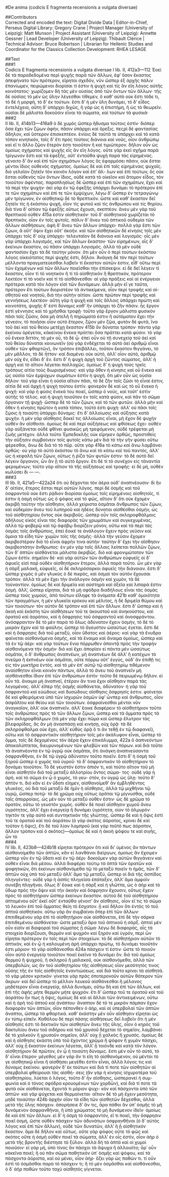 #De anima (codicis E fragmenta recensionis a vulgata diversae)  

##Contributors  
Corrected and encoded the text: Digital Divide Data | Editor-in-Chief, Perseus Digital Library: Gregory Crane | Project Manager (University of Leipzig): Matt Munson | Project Assistant (University of Leipzig): Annette Gessner | Lead Developer (University of Leipzig): Thibault Clérice | Technical Advisor: Bruce Robertson | Librarian for Hellenic Studies and Coordinator for the Classics Collection
                        Development: RHEA LESAGE  

##Text  
###1  
Codicis E fragmenta recensionis a vulgata diversae I lib. II, 412a3—112 Ἐοεὶ δὲ τὰ παραδεδομένα περὶ ψυχῆς παρὰ τῶν ἄλλων, ἐφʼ ὅσον ἕκαστος ἀπεφήνατο τῶν πρότερον, εἴρηται σχεδόν, νῦν ὥσπερ ἐξ ἀρχῆς πάλιν ἐπανίωμεν, πειρώμενοι διορίσαι τί ἐστιν ἡ ψυχὴ καὶ τίς ἂν εἴη λόγος αὐτῆς κοινότατος· χωρίζομεν δὴ τὰς μὲν οὐσίας ἀπὸ τῶν ὄντων τῶν ἄλλων· τῆς δὲ οὐσίας τὸ μὲν ὡς ὕλην λέγεσθαι τίθεμεν, ὅ καθʼ αὐτὸ οὐκ ἔστι τόδε τι, τὸ δὲ ἡ μορφή, τὸ δʼ ἐκ τούτων. ἔστι δʼ ἡ μὲν ὕλη δυνάμει, τὸ δʼ εἶδος ἐντελέχεια, αὕτη δʼ ὑπάρχει διχῶς, ἢ γὰρ ὡς ἡ ἐπιστήμη, ἢ ὡς τὸ θεωρεῖν. οὐσίαι δὲ μάλιστα δοκοῦσιν εἶναι τὰ σώματα, καὶ τούτων τὰ φυσικά·  
###2  
II lib. II, 414b13—416a9 ὁ δὲ χυμός ὥσπερ ἥδυσμα τούτοις ἐστίν· διόπερ ὅσα ἔχει τῶν ζῴων ἁφήν, πᾶσιν ὑπάρχει καὶ ὄρεξις. πεςρὶ δὲ φαντασίας ἄδηλον, καὶ ὕστερον ἐπισκεπτέον. ἐνίοις δὲ ταῦτά τε ὑπάρχει καὶ τὸ κατὰ τόπον κινητικόν, τοῖς δʼ ἔτι πρὸς τούτοις διάνοια καὶ νοῦς, οἷον ἀνθρώπῳ καὶ εἴ τι ἄλλο ζῷον ἕτερόν ἐστι τοιοῦτον ἢ καὶ τιμιώτερον. δῆλον οὖν ὡς ὁμοίως σχήματος καὶ ψυχῆς εἷς ἂν εἴη λόγος. οὔτε γὰρ ἐκεῖ σχῆμα παρὰ τρίγωνον ἔστι καὶ τὰ ἐφεξῆς, οὔτ᾿ ἐνταῦθα ψυχὴ παρὰ τὰς εἰρημένας. γένοιτο δʼ ἂν καὶ ἐπὶ τῶν σχημάτων λόγος ὃς ἐφαρμόσει πᾶσιν, οὐκ ἔσται μέντοι ἴδιος οὐθενὸς σχήματος. ὁμοίως δὲ καὶ ἐπὶ ταῖς εἰρημέναις ψυχαῖς. διὸ γελοῖον ζητεῖν τὸν κοινὸν λόγον καὶ ἐπʼ ἄλ- λων καὶ ἐπὶ τούτων, ὃς οὐκ ἔσται οὐθενὸς τῶν ὄντων ἴδιος, οὐδὲ κατὰ τὸ οἰκεῖον καὶ ἄτομον εἶδος, τὸν τοιοῦτον ἀφέντας. παραπλησίως δὲ ὥσπερ καὶ ἐπὶ τῶν σχημάτων, ἔχει καὶ τὰ περὶ τὴν ψυχήν· ἀεὶ γὰρ ἐν τῷ ἐφεξῆς ὑπάρχει δυνάμει τὸ πρότερον ἐπί τε τῶν σχημάτων καὶ ἐπὶ τε τῶν ἐμψύχων, λέγω δʼ ὥσπερ ἐν τετραγώνῳ μὲν τρίγωνον, ἐν αἰσθητικῷ δὲ τὸ θρεπτικόν. ὥστε καὶ καθʼ ἕκαστον δεῖ ζητεῖν τίς ἡ ἑκάστου ψυχή, οἷον τίς φυτοῦ καὶ τίς ἀνθρώπου καὶ τίς θηρίου. διὰ τίνα δʼ αἰτίαν τῷ ἐφεξῆς οὕτως ἔχουσι, σκεπτέον. ἄνευ μὲν γὰρ τοῦ θρεπτικοῦ οὐθέν 415a ἐστιν αἰσθητικόν· τοῦ δʼ αἰσθητικοῦ χωρίζεται τὸ θρεπτικόν, οἷον ἐν τοῖς φυτοῖς. πάλιν δʼ ἄνευ τοῦ ἁπτικοῦ οὐδεμία τῶν ἄλλων αἰσθήσεων, ἁφὴ δʼ ἄνευ τῶν ἄλλων ὑπάρχει· πολλὰ γὰρ ἔστι τῶν ζῴων, ἃ οὔτʼ ὄψιν ἔχει οὔτʼ ἀκοήν. καὶ τῶν αἰσθητικῶν δὲ κίνησις τοῖς μὲν ὑπάρχει τοῖς δʼ οὐχ ὑπάρχει· τελευταῖον δὲ διάνοια καὶ λογισμός· οἶς μὲν γὰρ ὑπάρχει λογισμός, καὶ τῶν ἄλλων ἕκαστον· τῶν εἰρημένων, οἷς δʼ ἐκείνων ἕκαστον, οὐ πᾶσιν ὑπάρχει λογισμός. ἀλλὰ τὰ μὲν οὐδὲ φαντασίαν ἔχει τὰ δὲ ταύτην μόνον. ὅτι μὲν οὖν ὁ περὶ τούτων ἑκάστου λόγος οἰκειότατος περὶ ψυχῆς ἐστι, δῆλον. Ἀνάγκη δὲ τὸν περὶ τούτων μέλλοντα πραγματεύεσθαι λαβεῖν τί ἕκαστον αὐτῶν ἐστιν, εἶθ᾿ οὕτω περὶ τῶν ἐχομένων καὶ τῶν ἄλλων ποιεῖσθαι τὴν ἐπίσκεψιν. εἰ δὲ δεῖ λέγειν τί ἕκαστον, οἷον τί τὸ νοητικὸν ἢ τί τὸ αἰσθητικὸν ἢ θρεπτικόν, πρότερον λεκτέον τί τὸ νοεῖν καὶ τί τὸ αἰσθάνεσθαι· αἱ γὰρ πράξεις καὶ αἱ ἐνέργειαι πρότεραι κατὰ τὸν λόγον εἰσὶ τῶν δυνάμεων. ἀλλὰ μὴν εἴ γε ταῦτα, πρότερον ἔτι τούτων διοριστέον τὰ ἀντικείμενα, οἷον περὶ τροφῆς καὶ αἰ- σθητοῦ καὶ νοητοῦ, διὰ τὴν αὐτὴν αἰτίαν. ὥστε πρῶτον περὶ τροφῆς καὶ γεννήσεως λεκτέον· αὕτη γὰρ ἡ ψυχὴ καὶ τοῖς ἄλλοις ὑπάρχει πρώτη καὶ κοινοτάτη, ψυχῆς δʼ ἐστὶ δύναμις καθʼ ἣν ὑπάρχει τὸ ζῆν πᾶσιν. ἧς ἔργον ἐστὶ γέννησις καὶ τὸ χρῆσθαι τροφῇ· τοῦτο γὰρ ἔργον μάλιστα φυσικὸν πᾶσι τοῖς ζῶσιν, ὅσα μὴ ἀτελῆ ἢ πηρώματά ἐστιν ἢ αὐτόματον ἔχει τὴν γένεσιν, τὸ ποιῆσαι οἶον αὐτὸ ἕτερον, ζῷον μὲν ζῷα, φυτὸν δὲ φυτά, ἵνα τοῦ ἀεὶ καὶ τοῦ θείου μετέχῃ ἕκαστον 415b ὃν δύναται τρόπον· πάντα γὰρ ἐκείνου ὀρέγεται, κἀκείνου ἕνεκα πράττει ὅσα πράττει κατὰ φύσιν. τὸ γὰρ οὗ ἕνεκα διττόν, τὸ μὲν οὗ, τὸ δὲ ᾧ· ἐπεὶ οὖν οὐ τῇ συνεχείᾳ τοῦ ἀεὶ καὶ τοῦ θείου δύναται κοινωνεῖν (οὐ γὰρ ἐνδέχεται τὸ αὐτὸ ἀεὶ ἀριθμῷ εἶναι οὐθὲν τῶν φθαρτῶν), ὃν τρόπον ἐπιβάλλει, τοῦτον ἕκαστον θιγγάνει, τὸ μὲν μᾶλλον, τὸ δὲ ἧττον· καὶ διαμένει οὐκ αὐτό, ἀλλʼ οἷον αὐτό, ἀριθμῷ μὲν οὐχ ἕν, εἴδει δʼ ἕν. ἔστι δʼ ἡ ψυχὴ ἀρχὴ τοῦ ζῶντος σώματος, ἀλλʼ ἡ ἀρχὴ καὶ τὸ αἴτιον λέγεται πολλαχῶς. ὁμοίως δʼ ἡ ψυχὴ τούς τρεῖς τρόπους αἰτία τοὺς διωρισμένους· καὶ γὰρ ὅθεν ἡ κίνησις καὶ οὗ ἕνεκα καὶ ὡς οὐσία τῶν ἐμψύχων σωμάτων ἐστὶν ἡ ψυχή. ὅτι μὲν οὖν ὡς οὐσία δῆλον· τοῦ γὰρ εἶναι ἡ οὐσία αἴτιον πᾶσι, τὸ δὲ ζῆν τοῖς ζῶσι τὸ εἶναί ἐστιν, αἰτία δὲ καὶ ἀρχὴ ἡ ψυχὴ τούτου ἐστίν. φανερὸν δὲ καὶ ὡς τὸ οὗ ἕνεκα ἡ ψνχή· καὶ γάρ ἡ φύσις ἕνεκά του ποιεῖ, ὥσπερ ὁ νοῦς, καὶ τοῦτʼ ἐστὶν αὐτῆς τὸ τέλος. καὶ ἡ ψυχὴ τοιοῦτον ἐν τοῖς κατὰ φύσιν, καὶ πᾶν τό σῶμα ὄργανον τῇ ψυχῇ· ὥσπερ δὲ τὸ τῶν ζῴων, καὶ τὸ τῶν φυτῶν. ἀλλὰ μὴν καὶ ὅθεν ἡ κίνησις πρῶτον ἡ κατὰ τόπον, τοῦτό ἐστι ψυχή· ἀλλʼ οὐ πᾶσι τοῖς ζῴοις ἡ τοιαύτη ὑπάρχει δύναμις· ἔτι δʼ ἀλλοίωσις καὶ αὔξησις κατὰ ψυχήν. ἡ μὲν γὰρ αἴσθησις δοκεῖ τις ἀλλοίωσις εἶναι, μὴ ἔχον δὲ ψυχὴν οὐθὲν ἂν αἴσθοιτο. ὁμοίως δὲ καὶ περὶ αὐξήσεως καὶ φθίσεως ἔχει· οὐθὲν γὰρ αὐξάνεται οὐδὲ φθίνει φυσικῶς μὴ τρεφόμενον, οὐδὲ τρέφεται μὴ ζωῆς μετέχον. ἀλλὰ τοῦτο Ἐμπεδοκλῆς οὐκ εἴρηκεν ἀρθῶς, προστιθεὶς τὴν αὔξησιν συμβαίνειν τοῖς φυτοῖς κάτω μὲν διὰ τὸ τὴν γῆν φύσει οὕτω φέρεσθαι, ἄνω δὲ διὰ τὸ τὸ πῦρ. οὔτε γὰρ 416a τὸ κάτω καὶ ἄνω λαμβάνει ὀρθῶς· οὐ γὰρ τὸ αὐτὸ ἑκάστου τὸ ἄνω καὶ τὸ κάτω καὶ τοῦ παντός, ἀλλʼ ὡς ἡ κεφαλὴ τῶν ζῴων, οὕτως ἡ ῥίζα τῶν φυτῶν ἐστιν· τὸ δὲ αὐτὸ δεῖ λέγειν ὅργανον, ὧν ἂν ᾗ τὸ αὐτὸ ἔργον. ἔτι δὲ τί τὸ συνέχον εἰς τἀναντία φερομένων; τοῦτο γὰρ αἴτιον τὸ τῆς αὐξήσεως καὶ τροφῆς· εἰ δὲ μή, οὐθὲν κωλύσει δι — —.  
###3  
III lib. II, 421a5—422a24 ὅτι οὐ δέχονται τὸν ἀέρα οὐδʼ ἀναπνέουσιν· δἰ ἣν δʼ αἰτίαν, ἕτερος ἔσται περὶ αὐτῶν λόγος. περὶ δὲ ὀσμῆς καὶ τοῦ ὀσφραντοῦ οὐκ ἔστι ῥᾴδιον διορίσαι ὁμοίως τοῖς εἰρημένοις αἰσθητοῖς, τί ἐστιν ἡ ὀσμὴ οὕτως ὡς ὁ ψόφος καὶ τὸ φῶς, αἴτιον δʼ ὅτι οὐκ ἔχομεν ἀκριβῆ ταύτην τὴν αἴσθησιν, ἀλλὰ χείριστα ὀσμᾶται ἄνθρωπος τῶν ζῴων, καὶ οὐδεμίαν ἄνευ τοῦ λυπηροῦ καὶ ἡδέος δύναται αἰσθέσθαι ὀσμήν, ὡς τοῦ αἰσθητηρίου ὄντος οὐκ ἀκριβοῦς. ὥσπερ οὖν τοῖς σκληροφθάλμοις ἀδήλους εἰκός εἶναι τὰς διαφορὰς τῶν χρωμάτων καὶ συγκεχυμένας, ἀλλὰ τῷ φοβερῷ καὶ τῷ ἀφόβῳ διορίζειν μόνον, οὕτω καὶ τὰ περὶ τὰς ὀσμὰς τοῖς ἀνθρώποις, ἐπεὶ ἔοικέ τε ἀνάλογον ἔχειν πρὸς γεῦσιν καὶ ὅμοια τὰ εἴδη τῶν· χυμῶν τοῖς τῆς ὀσμῆς· ἀλλὰ τὴν γεῦσιν ἔχομεν ἀκριβεστέραν διὰ τὸ εἶναι ἁφρήν τινα αὐτήν· ταύτην δʼ ἔχει τὴν αἴσθησιν ἀκριβεστάτην ἄνθρωπος· ἐν μὲν γὰρ ταῖς ἄλλαις λείπεται πολλῶν ζῴων, τῶν δʼ ἁπτῶν αἰσθάνεται μάλιστα ἀκριβῶς. διὸ καὶ φρονιμώτατον τῶν ζῴων ἐστίν. σημεῖον δέ· καὶ γὰρ αὐτῶν τῶν ἀνθρώπων εὐφυεῖς οἱ δʼ ἀφυεῖς εἰσὶ παῤ οὐδὲν αἰσθητήριον ἕτερον, ἀλλὰ παρὰ τοῦτο. ὧν μὲν γὰρ ἡ σὰρξ μαλακή, εὐφυεῖς, οἱ δὲ σκληρόσαρκοι ἀφυεῖς τὴν διάνοιαν. ἔστι δʼ ὥσπερ χνμὸς ὁ μὲν γλυκὺς ὁ δὲ πικρός, καὶ ὀσμαὶ τὸν αὐτὸν ἔχουσαι τρόπον. ἀλλὰ τὰ μὲν ἔχει τὴν ἀνάλογον ὀσμὴν καὶ χυμόν, τὰ δὲ τοὐναντίον. ὁμοίως δὲ καὶ δριμεῖα καὶ αὐστηρὰ καὶ ὀξεῖα καὶ λιπαρὰ ἔστιν ὀσμή. ἄλλʼ, ὥσπερ εἴρηται, διὰ τὸ μὴ σφόδρα διαδήλους εἶναι τὰς ὀσμὰς ὥσπερ τοὺς χυμούς, ἀπὸ τούτων εἴληφε τὰ ὀνόματα 421b καθʼ ὁμοιότητα τῶν πραγμάτων, ἡ μὲν γλυκεῖα κρόκου καὶ μέλιτος, ἡ δὲ δριμεῖα θύμου καὶ τῶν τοιούτων· τὸν αὐτὸν δὲ τρόπον καὶ ἐπὶ τῶν ἄλλων. ἔστι δʼ ὥσπερ καὶ ἡ ἀκοὴ καὶ ἑκάστη τῶν αἰσθήσεων τοῦ τε ἀκουστοῦ καὶ ἀνηκούστου, καὶ ὁρατοῦ καὶ ἀοράτου, καὶ ἡ ὄσφρησις τοῦ ὀσφραντοῦ καὶ ἀνοσφράντου. ἀνόσφραντον δὲ τὸ μὲν παρὰ τὸ ὅλως ἀδύνατον ἔχειν ὀσμήν, τὸ δὲ τὸ μικρὰν ἔχον καὶ τὸ φαύλην, ὥσπερ τό ἄγευστον ὡσαύτως έγεται. ἔστι δὲ καὶ ἡ ὄσφρησις διὰ τοῦ μεταξύ, οἷον ὕδατος καὶ ἀέρος· καὶ γὰρ τὰ ἔνυδρα φαίνεται αἰσθανόμενα ὀσμῆς, καὶ τὰ ἔναιμα καὶ ἄναιμα ὁμοίως, ὥσπερ καὶ τὰ ἐν τῷ ἀέρι· καὶ γὰρ τούτων ἔνια πόρρωθεν ἀπαντᾷ πρὸς τὴν τροφὴν αἰσθανόμενα τὴν ὀσμήν· διὸ καὶ ἔχει ἀπορίαν εἰ πάντα μὲν ὡσαύτως ὀσμᾶται, ὁ δʼ ἄνθρωπος ἀναπνέων, μὴ ἀναπνέων δὲ ἀλλʼ ἢ κατέχων τὸ πνεῦμα ἢ ἐκπνέων οὐκ ὀσμᾶται, οὔτε πόρρω οὔτʼ ἐγγύς, οὐδʼ ἂν ἐπιθῇ τις εἰς τὸν μυκτῆρα ἐντός. καὶ τὸ μὲν ἐπʼ αὐτῷ τῷ αἰσθητηρίῳ τιθέμενον ἀναίσθητον εἶναι κοινὸν πάντων, ἀλλὰ τὸ ἄνευ τοῦ ἀναπνεῖν μὴ αἰσθάνεσθαι ἴδιον ἐπί τῶν ἀνθρώπων ἐστίν· τοῦτο δὲ πειρωμένῳ δῆλον. εἰ οὖν τὰ. ἄναιμα μὴ ἀναπνεῖ, ἑτέραν ἅν τινα ἔχοι αἴσθησιν παρὰ τὰς λεγομένας. ἀλλʼ εἴπερ τῆς ὀσμῆς αἰσθάνεται, ἀδύνατον· ἡ γὰρ τοῦ ὀσφραντοῦ καὶ εὐώδους καὶ δυσώδους αἴσθησις ὄσφρησίς ἐστιν. φαίνεται δὲ καὶ φθειρόμενα ὑπὸ τῶν ἰσχυρῶν ὀσμῶν ὑφʼ ὧνπερ καὶ ἄνθρωπος, οἷον ἀσφάλτου καὶ θείου καὶ τῶν τοιούτων. ὀσφραίνεσθαι μέντοι νῦν ἀναγκαῖον, ἀλλʼ οὐκ ἀναπνεῖν. ἀλλʼ ἔοικε διαφέρειν τὸ αἰσθητήριον τοῦτο τοῖς ἀνθρώποις πρὸς τὸ τῶν ἄλλων ζῴων, ὥσπερ καὶ τὰ ὄμματα πρὸς τὰ τῶν σκληροφθάλμων (τὰ μὲν γὰρ ἔχει πῶμα καὶ ὥσπερ ἔλυτρον τὰς βλεφαρίδας, ἃς ἂν μὴ ἀνασπάσῃ καὶ κινήσῃ, οὐχ ὁρᾷ· τὰ δὲ σκληρόφθαλμα οὐκ ἔχει, ἀλλʼ εὐθὺς ὁρᾷ ὅ τι ἂν τεθῇ ἐν τῷ διαφανεῖ), οὕτω καὶ τὸ ἀσφραντικὸν αἰσθητήριον τοῖς μὲν ἀκάλυφον εἶναι, ὥσπερ τὸ ὄμμα, τοῖς δὲ δεχομένοις τὸν ἀέρα ἔχειν ἐπικάλυμμα, 422a ὃ ἀαπνεόντων ἀποκαλύπτεται, διευρυνομένων τῶν φλεβῶν καὶ τῶν πόρων. καὶ διὰ τοῦτο τὰ ἀναπνέοντα ἐν τῷ ὑγρῷ οὐκ ὀσμᾶται, ὅτι ἀνάγκη ἀναπνεύσαντα ὀσφρανθῆναι, ἐν δὲ τῷ ὑγρῷ ἀδύνατον τοῦτο ποιεῖν. ἔστι δʼ ἡ ὀσμὴ τοῦ ξηροῦ ὥσπερ ὁ χυμὸς τοῦ ὑγροῦ· τὸ δʼ ὀσφραντικὸν τὸ αἰσθητήριον τὸ δονάμει τοιοῦτον. Τὸ δὲ γευστόν ἐστιν ἁπιόν τι, καὶ τοῦτο αἴτιον τοῦ μὴ εἶναι αἰσθητὸν διὰ τοῦ μεταξὺ ἀλλοτρίου ὄντος σώμα- τος· οὐδὲ γὰρ ἡ ἀρή. καὶ τὸ σῶμα ἐν ᾧ ὁ χυμός, τὸ γευ- στόν, ἐν ὑγρῷ ὡς ὕλῃ· τοῦτο δʼ ἁπτόν τι. διὸ κἂν εἰ ἐν ὕδατι εἴημεν, αἰσθανοίμεθʼ ἂν ἐμβληθέντος γλυκέος, οὐ διὰ τοῦ μεταξὺ δὲ ἡμῖν ἡ αἴσθησις, ἀλλὰ τῷ μιχθῆναι τῷ ὑγρῷ, ὥσπερ ποτῷ· τὸ δὲ χρῶμα οὐχ οὕτως ὁρᾶται τῷ μίγνυσθαι, οὐδὲ ταῖς ἀπορροίαις. ὡς μὲν οὖν τὸ μεταξὺ οὐθὲν ἔστιν· ὡς δὲ χρῶμα τό ὁρατόν, οὕτω τὸ γευστὸν χυμός. οὐθὲν δὲ ποιεῖ αἴσθησιν χυμοῦ ἄνευ ὑγρότητος, ἀλλʼ ἔχει ἐνεργείᾳ ἢ δυνάμει ὑγρότητα, οἱον τὸ ἁλμυρόν· τηκτόν τε γὰρ αὐτὸ καὶ συντηκτικὸν τῆς γλώττης. ὥσπερ δὲ καὶ ἡ ὄψις ἐστὶ τοῦ τε ὁρατοῦ καὶ τοῦ ἀοράτου (ὁ γὰρ σκότος ἀόρατος, κρίνει δὲ καὶ τοῦτον ἡ ὄψις), ἔτι δὲ τοῦ λίαν λαμπροῦ (καὶ γὰρ τοῦτό πως ἀόρατον, ἄλλον τρόπον καὶ ὁ σκότος)—ὁμοίως δὲ καὶ ἡ ἀκοὴ ψόφου τε καὶ σιγῆς, ὧν τὸ  
###4  
IV lib. II, 423b8—424b18 εἴρηται πρότερον ὅτι καὶ διʼ ὑμένος ἂν πάντων αἰσθανοίμεθα τῶν ἁπτῶν, κἂν εἰ λανθάνοι διείργων, ὁμοίως ἂν ἔχοιμεν ὥσπερ νῦν ἐν τῷ ὕδατι καὶ ἐν τῷ ἀέρι· δοκοῦμεν γὰρ αὐτῶν θιγγάνειν καὶ οὐθὲν εἶναι διὰ μέσου. ἀλλὰ διαφέρει τούτῳ τὰ ἁπτὰ τῶν ὁρατῶν καὶ ψοφητικῶν, ὅτι ἐκείνων αἰσθανόμεθα τῷ τὸ μεταξὺ ποιεῖν τι ἡμᾶς, τῶν δʼ ἁπτῶν οὐχ ὑπὸ τοῦ μεταξὺ ἀλλʼ ἅμα τῷ μεταξύ, ὥσπερ οἱ διὰ τῆς ἀσπίδος πληvγέντες· οὐδὲ γὰρ ἡ ἀσπὶς πληγεῖσα ἐπάταξεν, ἀλλʼ ἅμα ἀμφοῖν συνέβη πληγῆναι. ὅλως δʼ ἔοικε καὶ ἡ σὰρξ καὶ ἡ γλῶττα, ὡς ὁ ἀὴρ καὶ τὸ ὕδωρ πρὸς τὴν ὄψιν καὶ τὴν ἀκοὴν καὶ ὄσφρησιν ἔχουσιν, οὕτως ἔχειν πρὸς τὸ αἰσθητήριον ὥσπερ ἐκείνων ἕκαστον. αὐτοῦ δὲ τοῦ αἰσθητηρίου ἁπτομένου οὔτʼ ἐκεῖ οὔτʼ ἐνταῦθα γένοιτʼ ἂν αἴσθησις, οἷον εἴ τις τὸ σῶμα τὸ λευκὸν ἐπὶ τοῦ ὄμματος θείη τὸ ἔσχατον. ᾗ καὶ δῆλον ὅτι ἐντὸς τὸ τοῦ ἁπτοῦ αἰσθητικόν. οὕτω γὰρ ἂν συμβαίνοι ὅπερ ἐπὶ τῶν ἄλλων· ἐπιτιθεμένου γὰρ ἐπὶ τὸ αἰσθητήριον οὐκ αἰσθάνεται, ἐπὶ δὲ τὴν σάρκα ἐπιτιθεμένου αἰσθάνεται· ὥστε μεταξὺ ἄρα τοῦ ἁπτικοῦ ἡ σάρξ. ἁπταὶ μὲν οὖν εἰσὶν αἱ διαφοραὶ τοῦ σώματος ᾗ σῶμα· λέγω δὲ διαφοράς, αἷς τὰ στοιχεία διορίζουσι, θερμὸν καὶ ψυχρὸν καὶ ξηρὸν καὶ ὑγρόν, περὶ ὧν εἴρηται πρότερον ἐν τοῖς περὶ τῶν στοιχείων. τὸ δὲ αἰσθητήριον αὐτῶν τὸ ἁπτικόν, καὶ ἐν ᾧ ἡ καλουμένη ἁρὴ ὑπάρχει πρώτῳ, τό δυνάμει τοιοῦτόν ἐστι μόριον· τὸ γὰρ αἰσθάνεσθαι 424a πάσχειν τί ἐστιν· ὥστε τὸ ποιοῦν οἷον αὐτὸ ἐνεργείᾳ τοιοῦτον ποιεῖ ἐκεῖνο τὸ δυνάμει ὄν. διὸ τοῦ ὁμοίως θερμοῦ ἢ ψυχροῦ, ἢ σκληροῦ ἢ μαλακοῦ, οὐκ αἰσθανόμεθα, ἀλλὰ τῶν ὑπερβολῶν, ὡς ἂν τοῦ αἰσθητηρίου τῆς αἰσθήσεως οἷον μεσότητός τινος οὔσης τῆς ἐν τοῖς αἰσθητοῖς ἐναντιώσεως. καὶ διὰ τοῦτο κρίνει τὰ αἰσθητά. τὸ γὰρ μέσον κριτικόν· γίνεται γὰρ πρὰς ὁποτερονοῦν αὐτῶν θάτερον τῶν ἄκρων· καὶ δεῖ ὥσπερ τὸ μέλλον λευκοῦ αἰσθάνεσθαι ἢ μέλανος μηδέτερον εἶναι ἐνεργείᾳ, ἀλλὰ δυνάμει, οὕτω δὴ καὶ ἐπὶ τῶν ἄλλων, καὶ ἐπὶ τῆς ἁφῆς μήτε θερμὸν μήτε ψυχρόν. ἔτι δʼ ὥσπερ τοῦ τε ὁρατοῦ καὶ τοῦ ἀοράτου ἧν πως ἡ ὄψις, ὁμοίως δὲ καὶ αἱ ἄλλαι τῶν ἀντικειμένων, οὕτω καὶ ἡ ἁρὴ τοῦ ἁπτοῦ καὶ ἀνάπτου· ἄναπτον δὲ τό τε μικρὰν πάμπαν ἔχον διαφορὰν τῶν ἁπτῶν, οἶον πέπονθεν ὁ ἀήρ, καὶ αἱ ὑπερβολαὶ τῶν ἁπτῶν ἄναπτοι, ὥσπερ τὰ φθαρτικά. καθʼ ἑκάστην μὲν οὖν αἴσθησιν εἴρηται ὡς ἐν τύπῳ εἰπεῖν. Καθόλου δὲ περὶ πάσης αἰσθήσεως δεῖ λαβεῖν ὅτι ἡ μὲν αἴσθησίς ἐστι τὸ δεκτικὸν τῶν αἰσθητῶν ἄνευ τῆς ὕλης, οἷον ὁ κηρὸς τοῦ δακτυλίου ἄνευ τοῦ σιδήρου καὶ τοῦ χρυσοῦ δέχεται τὸ σημεῖον, λαμβάνει δὲ τὸ χαλκοῦν ἢ χρυσοῦν σημεῖον, ἀλλʼ οὐχ ᾗ χαλκὸς ἢ χρυσός. ὁμοίως δὲ καὶ ἡ αἴσθησις ἑκάστη ὑπὸ τοῦ ἔχοντος χρῶμα ἢ ψόφον ἢ χυμὸν πάσχει, ἀλλʼ οὐχ ᾗ ἕκαστον ἐκείνων λέγεται, ἀλλʼ ᾗ τοιόνδε καὶ κατὰ τὸν λόγον. αἰσθητήριον δὲ πρῶτον, ἐν ᾧ ἡ τοιαύτη δύναμις. ἔστι μὲν οὖν τὸ αὐτό, τὸ δʼ εἶναι ἕτερον· μέγεθος μὲν γάρ ἄν τι εἴη τὸ αἰσθανόμενον, οὐ μέντοι τό γε αἰσθητικῷ εἶναι ἢ αἰσθήσει μεγέθει ἐστὶν εἶναι, ἀλλὰ λόγος τις καὶ δύναμις ἐκείνου. φανερὸν δʼ ἐκ τούτων καὶ διὰ τί ποτε τῶν αἰσθητῶν αἱ ὑπερβολαὶ φθείρουσι τὰς αἰσθή- σεις (ἂν γὰρ ἡ κίνησις ἰσχυροτέρα τοῦ αἰσθητηρίου, λύεται ὁ λόγος, τοῦτο δʼ ἧν αἴσθησις, ὡσπερανεὶ ἡ συμ- φωνία καὶ ὁ τόνος σφόδρα κρουομένων τῶν χορδῶν), καὶ διὰ τί ποτε τὰ φυτὰ οὐκ αἰσθάνεται, ἔχοντά τι μόριον ψυχι- κὸν καὶ πάσχοντα ὑπὸ τῶν ἁπτῶν· καὶ γὰρ ψύχεται καὶ θερμαίνεται· αἴτιον δὲ τὸ μὴ ἔχειν μεσότητα, μηδὲ τοιαύτην 424b ἀρχὴν οἵαν τὰ εἴδη τῶν αἰσθητῶν δέχεσθαι, ἀλλὰ μετὰ τῆς ὕλης πάσχειν. ἀπορήσειε δʼ ἄν τις, ἆρα πάθοι ἂν ὑπʼ ὀσμῆς τὸ μὴ δυνάμενον ἀσφρανθῆναι, ἢ ὑπὸ χρώματος τὸ μὴ δυνάμενον ἰδεῖν· ὁμοίως δὲ καὶ ἐπὶ τῶν ἄλλων. εἰ δʼ ἡ ὀσμὴ τὸ ὀσφραντόν, εἴ τι ποιεῖ, τὴν ὄσφρησιν ποιεῖ ὀσμή, ὥστε οὐθὲν πάσχειν τῶν ἀδυνάτων ὀσφρανθῆναι (ὁ δʼ αὐτὸς λόγος καὶ ἐπὶ τῶν ἄλλων), οὐδὲ τῶν δυνατῶν, ἀλλʼ ἢ ᾗ αἰσθητικόν ἕκαστον. ἅμα δὲ δῆλον καὶ οὕτως. οὔτε γὰρ ψόφος οὔτε τὸ φῶς καὶ σκότος οὔτε ἡ ὀσμὴ οὐθὲν ποιεῖ τὰ σώματα, ἀλλʼ ἐν οἷς ἐστίν, οἷον ἀὴρ ὁ μετὰ τῆς βροντῆς διέστησε τὸ ξύλον. ἀλλὰ δὴ τὰ ἁπτὰ καὶ οἱ χυμοὶ ποιοῦσιν· εἰ γὰρ μή, ὑπὸ τίνος ἂν πάσχοι τὰ ἄψυχα ἢ ἀλλοιοῖτο; ἆρ᾿ οὖν κἀκεῖνα ποιεῖ; ἢ οὐ πᾶν σῶμα παθητικὸν ὑπ᾿ ὀσμῆς καὶ ψόφου, καὶ τὰ πάσχοντα ἀόριστα, καὶ οὐ μένει, οἷον ἀήρ· ὄζει γὰρ ὡς παθών τι. τί οὖν ἐστὶ τὸ ὀσμᾶσθαι παρὰ τὸ πάσχειν τι; ἢ τό μὲν ὀσμᾶσθαι καὶ αἰσθάνεσθαι, ὁ δ᾿ ἀὴρ παθὼν τοῦτο ταχὺ αἰσθητός γίγνεται.  
